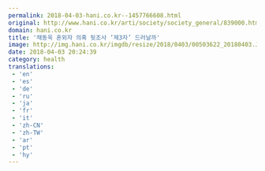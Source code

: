 ```yaml
---
permalink: 2018-04-03-hani.co.kr--1457766608.html
original: http://www.hani.co.kr/arti/society/society_general/839000.html
domain: hani.co.kr
title: '채동욱 혼외자 의혹 뒷조사 ‘제3자’ 드러날까'
image: http://img.hani.co.kr/imgdb/resize/2018/0403/00503622_20180403.JPG
date: 2018-04-03 20:24:39
category: health
translations: 
 - 'en'
 - 'es'
 - 'de'
 - 'ru'
 - 'ja'
 - 'fr'
 - 'it'
 - 'zh-CN'
 - 'zh-TW'
 - 'ar'
 - 'pt'
 - 'hy'
---
```


